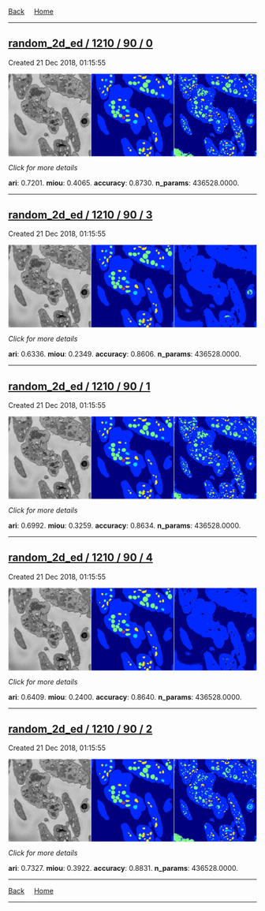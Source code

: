 
[Back](..)&nbsp;&nbsp;&nbsp;&nbsp;&nbsp;[Home](https://leapmanlab.github.io/snapshots)

---

<div class="summary"><a href="0"><h2>random_2d_ed / 1210 / 90 / 0</h2></a><p>Created 21 Dec 2018, 01:15:55
</p><a href="0"><img src="0/media/summary.png" align="center"></a><p>
<i>Click for more details</i>
</p></div>

**ari**: 0.7201. **miou**: 0.4065. **accuracy**: 0.8730. **n_params**: 436528.0000. 

---

<div class="summary"><a href="3"><h2>random_2d_ed / 1210 / 90 / 3</h2></a><p>Created 21 Dec 2018, 01:15:55
</p><a href="3"><img src="3/media/summary.png" align="center"></a><p>
<i>Click for more details</i>
</p></div>

**ari**: 0.6336. **miou**: 0.2349. **accuracy**: 0.8606. **n_params**: 436528.0000. 

---

<div class="summary"><a href="1"><h2>random_2d_ed / 1210 / 90 / 1</h2></a><p>Created 21 Dec 2018, 01:15:55
</p><a href="1"><img src="1/media/summary.png" align="center"></a><p>
<i>Click for more details</i>
</p></div>

**ari**: 0.6992. **miou**: 0.3259. **accuracy**: 0.8634. **n_params**: 436528.0000. 

---

<div class="summary"><a href="4"><h2>random_2d_ed / 1210 / 90 / 4</h2></a><p>Created 21 Dec 2018, 01:15:55
</p><a href="4"><img src="4/media/summary.png" align="center"></a><p>
<i>Click for more details</i>
</p></div>

**ari**: 0.6409. **miou**: 0.2400. **accuracy**: 0.8640. **n_params**: 436528.0000. 

---

<div class="summary"><a href="2"><h2>random_2d_ed / 1210 / 90 / 2</h2></a><p>Created 21 Dec 2018, 01:15:55
</p><a href="2"><img src="2/media/summary.png" align="center"></a><p>
<i>Click for more details</i>
</p></div>

**ari**: 0.7327. **miou**: 0.3922. **accuracy**: 0.8831. **n_params**: 436528.0000. 

---

[Back](..)&nbsp;&nbsp;&nbsp;&nbsp;&nbsp;[Home](https://leapmanlab.github.io/snapshots)

---